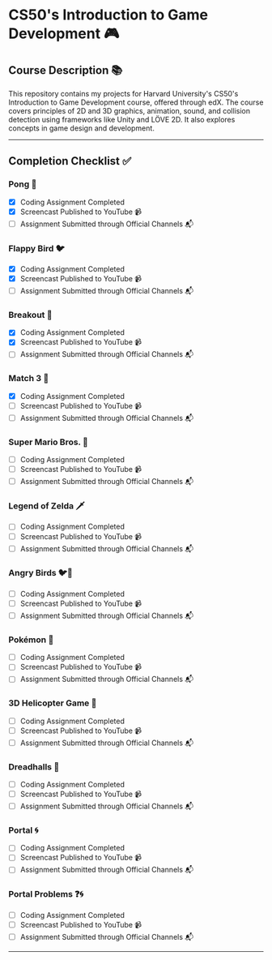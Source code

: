# CS50's Introduction to Game Development 🎮

## Course Description 📚
This repository contains my projects for Harvard University's CS50's Introduction to Game Development course, offered through edX. The course covers principles of 2D and 3D graphics, animation, sound, and collision detection using frameworks like Unity and LÖVE 2D. It also explores concepts in game design and development.

---

## Completion Checklist ✅

### Pong 🏓
- [x] Coding Assignment Completed
- [x] Screencast Published to YouTube 📹
- [ ] Assignment Submitted through Official Channels 📬

### Flappy Bird 🐦
- [x] Coding Assignment Completed
- [x] Screencast Published to YouTube 📹
- [ ] Assignment Submitted through Official Channels 📬

### Breakout 🧱
- [x] Coding Assignment Completed
- [x] Screencast Published to YouTube 📹
- [ ] Assignment Submitted through Official Channels 📬

### Match 3 💎
- [x] Coding Assignment Completed
- [ ] Screencast Published to YouTube 📹
- [ ] Assignment Submitted through Official Channels 📬

### Super Mario Bros. 🍄
- [ ] Coding Assignment Completed
- [ ] Screencast Published to YouTube 📹
- [ ] Assignment Submitted through Official Channels 📬

### Legend of Zelda 🗡️
- [ ] Coding Assignment Completed
- [ ] Screencast Published to YouTube 📹
- [ ] Assignment Submitted through Official Channels 📬

### Angry Birds 🐦🏹
- [ ] Coding Assignment Completed
- [ ] Screencast Published to YouTube 📹
- [ ] Assignment Submitted through Official Channels 📬

### Pokémon 🐾
- [ ] Coding Assignment Completed
- [ ] Screencast Published to YouTube 📹
- [ ] Assignment Submitted through Official Channels 📬

### 3D Helicopter Game 🚁
- [ ] Coding Assignment Completed
- [ ] Screencast Published to YouTube 📹
- [ ] Assignment Submitted through Official Channels 📬

### Dreadhalls 👻
- [ ] Coding Assignment Completed
- [ ] Screencast Published to YouTube 📹
- [ ] Assignment Submitted through Official Channels 📬

### Portal 🌀
- [ ] Coding Assignment Completed
- [ ] Screencast Published to YouTube 📹
- [ ] Assignment Submitted through Official Channels 📬

### Portal Problems ❓🌀
- [ ] Coding Assignment Completed
- [ ] Screencast Published to YouTube 📹
- [ ] Assignment Submitted through Official Channels 📬

---
